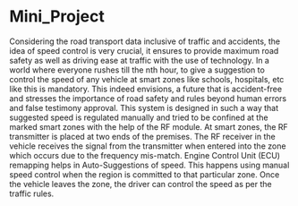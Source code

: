 # Mini_Project

Considering the road transport data inclusive of traffic and accidents, the idea of speed control 
is very crucial, it ensures to provide maximum road safety as well as driving ease at traffic with 
the use of technology. In a world where everyone rushes till the nth hour, to give a suggestion 
to control the speed of any vehicle at smart zones like schools, hospitals, etc like this is 
mandatory. This indeed envisions, a future that is accident-free and stresses the importance of 
road safety and rules beyond human errors and false testimony approval. This system is 
designed in such a way that suggested speed is regulated manually and tried to be confined at 
the marked smart zones with the help of the RF module. At smart zones, the RF transmitter is 
placed at two ends of the premises. The RF receiver in the vehicle receives the signal from the 
transmitter when entered into the zone which occurs due to the frequency mis-match. Engine 
Control Unit (ECU) remapping helps in Auto-Suggestions of speed. This happens using manual
speed control when the region is committed to that particular zone. Once the vehicle leaves the 
zone, the driver can control the speed as per the traffic rules.
